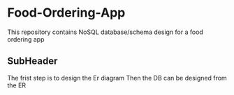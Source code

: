 # Food-Ordering-App
This repository contains NoSQL database/schema design for a food ordering app
## SubHeader

The frist step is to design the Er diagram 
Then the DB can be designed from the ER